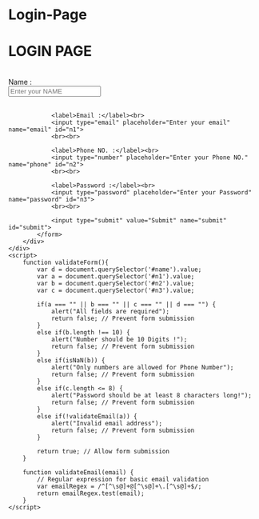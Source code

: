 # Login-Page
 <!DOCTYPE html>
<html lang="en">
<head>
    <title>Login Page</title>
    <link rel="stylesheet" href="Style.css" type="text/css">
</head>
<body>
    <div class="main">
        <div class="login">
            <h1>LOGIN PAGE</h1><br>
            <form id="login" method="post" onsubmit="return validateForm()">
                <label>Name :</label><br>
                <input type="text" placeholder="Enter your NAME" name="name" id="name">
                <br><br>
            
                <label>Email :</label><br>
                <input type="email" placeholder="Enter your email" name="email" id="n1">
                <br><br>
            
                <label>Phone NO. :</label><br>
                <input type="number" placeholder="Enter your Phone NO." name="phone" id="n2">
                <br><br>

                <label>Password :</label><br>
                <input type="password" placeholder="Enter your Password" name="password" id="n3">
                <br><br>

                <input type="submit" value="Submit" name="submit" id="submit">
            </form>
        </div>
    </div>
    <script>
        function validateForm(){
            var d = document.querySelector('#name').value;
            var a = document.querySelector('#n1').value;
            var b = document.querySelector('#n2').value;
            var c = document.querySelector('#n3').value;
            
            if(a === "" || b === "" || c === "" || d === "") {
                alert("All fields are required");
                return false; // Prevent form submission
            }
            else if(b.length !== 10) {
                alert("Number should be 10 Digits !");
                return false; // Prevent form submission
            }
            else if(isNaN(b)) {
                alert("Only numbers are allowed for Phone Number");
                return false; // Prevent form submission
            }
            else if(c.length <= 8) {
                alert("Password should be at least 8 characters long!");
                return false; // Prevent form submission
            }
            else if(!validateEmail(a)) {
                alert("Invalid email address");
                return false; // Prevent form submission
            }

            return true; // Allow form submission
        }

        function validateEmail(email) {
            // Regular expression for basic email validation
            var emailRegex = /^[^\s@]+@[^\s@]+\.[^\s@]+$/;
            return emailRegex.test(email);
        }
    </script>
</body>
</html>


